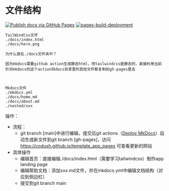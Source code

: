 # 文件结构

[![Publish docs via GitHub Pages](https://github.com/codush/template_app_pages/actions/workflows/github-actions-demo.yml/badge.svg)](https://github.com/codush/template_app_pages/actions/workflows/github-actions-demo.yml)
[![pages-build-deployment](https://github.com/codush/template_app_pages/actions/workflows/pages/pages-build-deployment/badge.svg)](https://github.com/codush/template_app_pages/actions/workflows/pages/pages-build-deployment) 

 

 
```
TailWindCss文件
./docs/index.html
./docs/hero.png

为什么放在./docs文件夹中？

因为mkdocs需要github action生成静态html，而tailwindcss是静态的，直接利用当前针对mkdocs的这个action将docs目录里的其他文件都复制到gh-pages里去



Mkdocs文件
./mkdocs.yml
./docs/home.md
./docs/about.md
./nested/xxx

```

操作：
- 流程：
    - git branch [main]中进行编辑，提交后git actions（[Deploy MkDocs](https://github.com/marketplace/actions/deploy-mkdocs)）自动生成新文件到git branch [gh-pages]，访问 https://codush.github.io/template_app_pages 可查看更新的网站
- 具体操作
    - 编辑首页：直接编辑./docs/index.html（需要学习tailwindcss）制作app landing page
    - 编辑帮助文档：添加xxx.md文件，并在mkdocs.yml中编辑文档结构（对应到侧边栏）
    - 提交到git branch main
